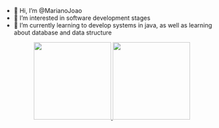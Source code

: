 - 👋 Hi, I’m @MarianoJoao
- 👀 I’m interested in software development stages
- 🌱 I’m currently learning to develop systems in java, as well as learning about database and data structure

<div align="center">
  <a href="https://github.com/marianojoao">
  <img height="180em" src="https://github-readme-stats.vercel.app/api?username=marianojoao&show_icons=true&theme=dracula&include_all_commits=true&count_private=true"/>
  <img height="180em" src="https://github-readme-stats.vercel.app/api/top-langs/?username=marianojoao&layout=compact&langs_count=7&theme=dracula"/>
</div>
